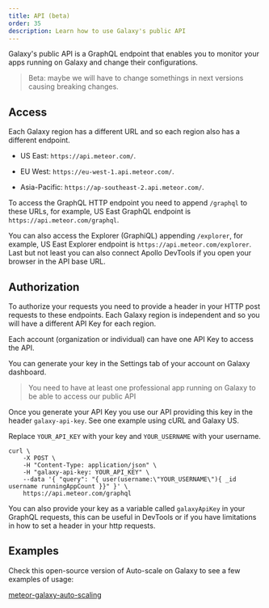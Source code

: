 ```yaml
---
title: API (beta)
order: 35
description: Learn how to use Galaxy's public API
---
```


Galaxy's public API is a GraphQL endpoint that enables you to monitor your apps running on Galaxy and change their configurations.

>  Beta: maybe we will have to change somethings in next versions causing breaking changes.

<h2 id="endpoint">Access</h2>

Each Galaxy region has a different URL and so each region also has a different endpoint.

- US East: `https://api.meteor.com/`.

- EU West: `https://eu-west-1.api.meteor.com/`.

- Asia-Pacific: `https://ap-southeast-2.api.meteor.com/`.  

To access the GraphQL HTTP endpoint you need to append `/graphql` to these URLs, for example, US East GraphQL endpoint is `https://api.meteor.com/graphql`.

You can also access the Explorer (GraphiQL) appending `/explorer`, for example, US East Explorer endpoint is `https://api.meteor.com/explorer`. Last but not least you can also connect Apollo DevTools if you open your browser in the API base URL.

<h2 id="endpoint">Authorization</h2>

To authorize your requests you need to provide a header in your HTTP post requests to these endpoints. Each Galaxy region is independent and so you will have a different API Key for each region.

Each account (organization or individual) can have one API Key to access the API.

You can generate your key in the Settings tab of your account on Galaxy dashboard.

> You need to have at least one professional app running on Galaxy to be able to access our public API

Once you generate your API Key you use our API providing this key in the header `galaxy-api-key`. See one example using cURL and Galaxy US.

Replace `YOUR_API_KEY` with your key and `YOUR_USERNAME` with your username.

```shell script
curl \
    -X POST \
    -H "Content-Type: application/json" \
    -H "galaxy-api-key: YOUR_API_KEY" \
    --data '{ "query": "{ user(username:\"YOUR_USERNAME\"){ _id username runningAppCount }}" }' \
    https://api.meteor.com/graphql
```

You can also provide your key as a variable called `galaxyApiKey` in your GraphQL requests, this can be useful in DevTools or if you have limitations in how to set a header in your http requests.

<h2 id="endpoint">Examples</h2>

Check this open-source version of Auto-scale on Galaxy to see a few examples of usage:

[meteor-galaxy-auto-scaling](https://github.com/quavedev/meteor-galaxy-auto-scaling/)

